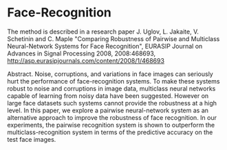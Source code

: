 # Face-Recognition

The method is described in a research paper J. Uglov, L. Jakaite, V. Schetinin and C. Maple "Comparing Robustness of Pairwise and Multiclass Neural-Network Systems for Face Recognition", EURASIP Journal on Advances in Signal Processing 2008, 2008:468693, http://asp.eurasipjournals.com/content/2008/1/468693 

Abstract. Noise, corruptions, and variations in face images can seriously hurt the performance of face-recognition systems. To make these systems robust to noise and corruptions in image data, multiclass neural networks capable of learning from noisy data have been suggested. However on large face datasets such systems cannot provide the robustness at a high level. In this paper, we explore a pairwise neural-network system as an alternative approach to improve the robustness of face recognition. In our experiments, the pairwise recognition system is shown to outperform the multiclass-recognition system in terms of the predictive accuracy on the test face images.

